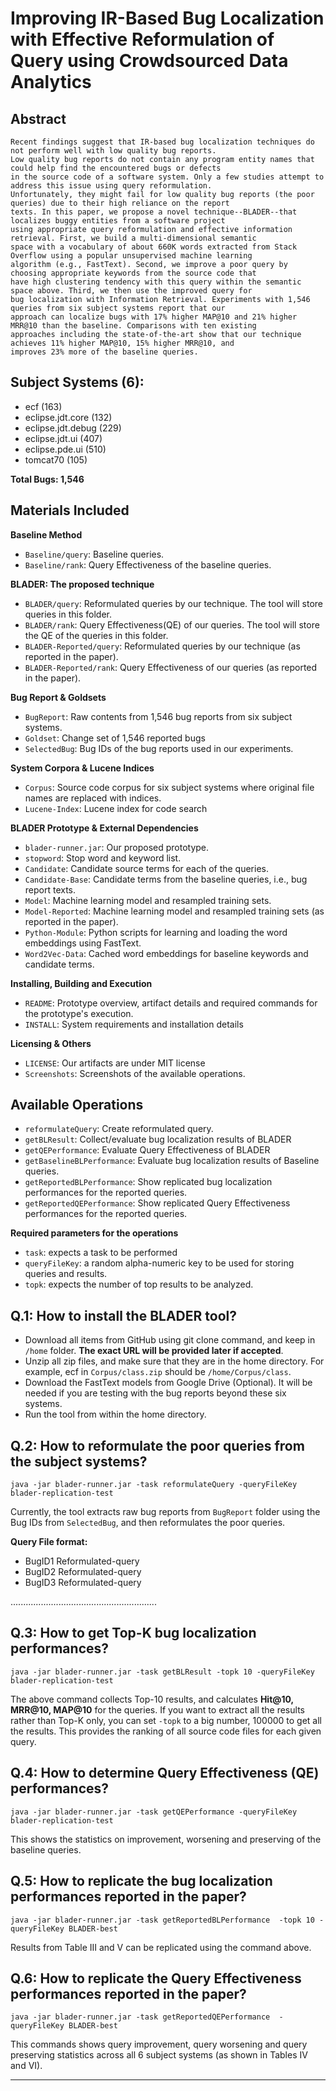 
# Improving IR-Based Bug Localization with Effective Reformulation of Query using Crowdsourced Data Analytics

Abstract
------------------------------------------------------
```
Recent findings suggest that IR-based bug localization techniques do not perform well with low quality bug reports. 
Low quality bug reports do not contain any program entity names that could help find the encountered bugs or defects 
in the source code of a software system. Only a few studies attempt to address this issue using query reformulation. 
Unfortunately, they might fail for low quality bug reports (the poor queries) due to their high reliance on the report 
texts. In this paper, we propose a novel technique--BLADER--that localizes buggy entities from a software project 
using appropriate query reformulation and effective information retrieval. First, we build a multi-dimensional semantic 
space with a vocabulary of about 660K words extracted from Stack Overflow using a popular unsupervised machine learning 
algorithm (e.g., FastText). Second, we improve a poor query by choosing appropriate keywords from the source code that 
have high clustering tendency with this query within the semantic space above. Third, we then use the improved query for 
bug localization with Information Retrieval. Experiments with 1,546 queries from six subject systems report that our 
approach can localize bugs with 17% higher MAP@10 and 21% higher MRR@10 than the baseline. Comparisons with ten existing 
approaches including the state-of-the-art show that our technique achieves 11% higher MAP@10, 15% higher MRR@10, and 
improves 23% more of the baseline queries.
```

Subject Systems (6):
-------------------------------------------------------
- ecf (163)
- eclipse.jdt.core (132)
- eclipse.jdt.debug (229)
- eclipse.jdt.ui (407)
- eclipse.pde.ui (510)
- tomcat70 (105)

**Total Bugs: 1,546**

Materials Included
-------------------------------------------------------
**Baseline Method**

- ```Baseline/query```: Baseline queries.
- ```Baseline/rank```: Query Effectiveness of the baseline queries.


**BLADER: The proposed technique**

- ```BLADER/query```: Reformulated queries by our technique. The tool will store queries in this folder.
- ```BLADER/rank```: Query Effectiveness(QE) of our queries. The tool will store the QE of the queries in this folder.
- ```BLADER-Reported/query```: Reformulated queries by our technique (as reported in the paper).
- ```BLADER-Reported/rank```: Query Effectiveness of our queries (as reported in the paper).


**Bug Report & Goldsets**

- ```BugReport```: Raw contents from 1,546 bug reports from six subject systems.
- ```Goldset```: Change set of 1,546 reported bugs
- ```SelectedBug```: Bug IDs of the bug reports used in our experiments.


**System Corpora & Lucene Indices**

- ```Corpus```: Source code corpus for six subject systems where original file names are replaced with indices.
- ```Lucene-Index```: Lucene index for code search

**BLADER Prototype & External Dependencies**

- ```blader-runner.jar```: Our proposed prototype.
- ```stopword```: Stop word and keyword list.
- ```Candidate```: Candidate source terms for each of the queries. 
- ```Candidate-Base```: Candidate terms from the baseline queries, i.e., bug report texts.
- ```Model```: Machine learning model and resampled training sets.
- ```Model-Reported```: Machine learning model and resampled training sets (as reported in the paper).
- ```Python-Module```: Python scripts for learning and loading the word embeddings using FastText.
- ```Word2Vec-Data```: Cached word embeddings for baseline keywords and candidate terms.

**Installing, Building and Execution**

- ```README```: Prototype overview, artifact details and required commands for the prototype's execution.
- ```INSTALL```: System requirements and installation details

**Licensing & Others**

- ```LICENSE```: Our artifacts are under MIT license
- ```Screenshots```: Screenshots of the available operations.

Available Operations
------------------------------------------------------------

- ```reformulateQuery```: Create reformulated query.
- ```getBLResult```: Collect/evaluate bug localization results of BLADER
- ```getQEPerformance```: Evaluate Query Effectiveness of BLADER
- ```getBaselineBLPerformance```: Evaluate bug localization results of Baseline queries.
- ```getReportedBLPerformance```: Show replicated bug localization performances for the reported queries.
- ```getReportedQEPerformance```: Show replicated Query Effectiveness performances for the reported queries.

**Required parameters for the operations**

- ```task```: expects a task to be performed
- ```queryFileKey```: a random alpha-numeric key to be used for storing queries and results.
- ```topk```: expects the number of top results to be analyzed.


Q.1: How to install the BLADER tool?
------------------------------------------------------

- Download all items from GitHub using git clone command, and keep in ```/home``` folder. **The exact URL will be provided later if accepted**.
- Unzip all zip files, and make sure that they are in the home directory. For example, ecf in ```Corpus/class.zip``` should be ```/home/Corpus/class```.
- Download the FastText models from Google Drive (Optional). It will be needed if you are testing with the bug reports beyond these six systems.
- Run the tool from within the home directory.


Q.2: How to reformulate the poor queries from the subject systems?
------------------------------------------------------
```
java -jar blader-runner.jar -task reformulateQuery -queryFileKey blader-replication-test
```

Currently, the tool extracts raw bug reports from ```BugReport``` folder using the Bug IDs from ```SelectedBug```, and then reformulates the poor queries.

**Query File format:**

- BugID1	Reformulated-query
- BugID2	Reformulated-query
- BugID3	Reformulated-query

..........................................................

Q.3: How to get Top-K bug localization performances?
----------------------------------------------------------------
```
java -jar blader-runner.jar -task getBLResult -topk 10 -queryFileKey blader-replication-test
```

The above command collects Top-10 results, and calculates **Hit@10, MRR@10, MAP@10** for the queries. 
If you want to extract all the results rather than Top-K only, you can set ```-topk``` to a big number, 100000 to get all the results. 
This provides the ranking of all source code files for each given query.


Q.4: How to determine Query Effectiveness (QE) performances?
-----------------------------------------------------------------
```
java -jar blader-runner.jar -task getQEPerformance -queryFileKey blader-replication-test
```
This shows the statistics on improvement, worsening and preserving of the baseline queries.

Q.5: How to replicate the bug localization performances reported in the paper?
-------------------------------------------------------------------------------------
```
java -jar blader-runner.jar -task getReportedBLPerformance  -topk 10 -queryFileKey BLADER-best
```
Results from Table III and V can be replicated using the command above.

Q.6: How to replicate the Query Effectiveness performances reported in the paper?
-------------------------------------------------------------------------------------
```
java -jar blader-runner.jar -task getReportedQEPerformance  -queryFileKey BLADER-best
```
This commands shows query improvement, query worsening and query preserving statistics across all 6 subject systems 
(as shown in Tables IV and VI).


----------------------------------------------------------------